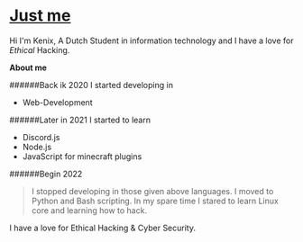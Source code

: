 # <a href="https://github.com/IamKenii">Just me</a>

Hi I'm Kenix, A Dutch Student in information technology and I have a love for *Ethical* Hacking.

**About me**

######Back ik 2020 I started developing in 
  - Web-Development
  
######Later in 2021 I started to learn 
  - Discord.js
  - Node.js
  - JavaScript for minecraft plugins
  
######Begin 2022 

> I stopped developing in those given above languages. 
> I moved to Python and Bash scripting. In my spare time I stared to learn Linux core and learning how to hack.

I have a love for Ethical Hacking & Cyber Security.


  


